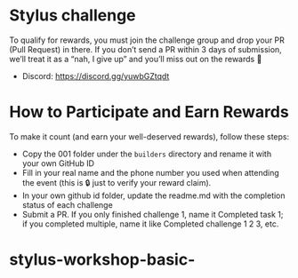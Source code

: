 # Stylus challenge 

To qualify for rewards, you must join the challenge group and drop your PR (Pull Request) in there. If you don’t send a PR within 3 days of submission, we’ll treat it as a “nah, I give up” and you’ll miss out on the rewards 🫠

* Discord: https://discord.gg/yuwbGZtqdt


# How to Participate and Earn Rewards
To make it count (and earn your well-deserved rewards), follow these steps:

*  Copy the 001 folder under the `builders` directory and rename it with your own GitHub ID
*  Fill in your real name and the phone number you used when attending the event (this is 🔒 just to verify your reward claim).
*  In your own github id folder, update the readme.md with the completion status of each challenge
* Submit a PR. If you only finished challenge 1, name it Completed task 1; if you completed multiple, name it like Completed challenge 1 2 3, etc.


# stylus-workshop-basic-
